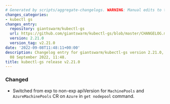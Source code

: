```yaml
---
# Generated by scripts/aggregate-changelogs. WARNING: Manual edits to this files will be overwritten.
changes_categories:
- kubectl gs
changes_entry:
  repository: giantswarm/kubectl-gs
  url: https://github.com/giantswarm/kubectl-gs/blob/master/CHANGELOG.md#2210---2022-09-08
  version: 2.21.0
  version_tag: v2.21.0
date: '2022-09-08T11:48:11+00:00'
description: Changelog entry for giantswarm/kubectl-gs version 2.21.0, published on
  08 September 2022, 11:48.
title: kubectl-gs release v2.21.0
---
```


### Changed
- Switched from exp to non-exp apiVersion for `MachinePools` and `AzureMachinePools` CR on `Azure` in `get nodepool` command.
